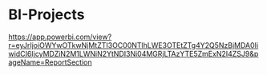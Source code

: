 # BI-Projects
https://app.powerbi.com/view?r=eyJrIjoiOWYwOTkwNjMtZTI3OC00NTlhLWE3OTEtZTg4Y2Q5NzBjMDA0IiwidCI6IjcyMDZiN2M1LWNiN2YtNDI3Ni04MGRjLTAzYTE5ZmExN2I4ZSJ9&pageName=ReportSection
